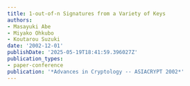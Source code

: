 ```yaml
---
title: 1-out-of-n Signatures from a Variety of Keys
authors:
- Masayuki Abe
- Miyako Ohkubo
- Koutarou Suzuki
date: '2002-12-01'
publishDate: '2025-05-19T18:41:59.396027Z'
publication_types:
- paper-conference
publication: '*Advances in Cryptology -- ASIACRYPT 2002*'
---
```

